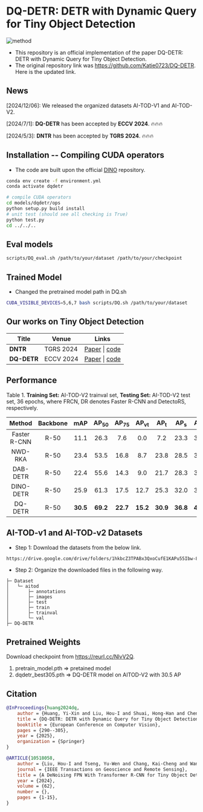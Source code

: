 # DQ-DETR: DETR with Dynamic Query for Tiny Object Detection

![method](figure/model_final_V4.jpg)

* This repository is an official implementation of the paper DQ-DETR: DETR with Dynamic Query for Tiny Object Detection.
* The original repository link was https://github.com/Katie0723/DQ-DETR. Here is the updated link.

## News

[2024/12/06]: We released the organized datasets AI-TOD-V1 and AI-TOD-V2.

[2024/7/1]: **DQ-DETR** has been accepted by **ECCV 2024**. 🔥🔥🔥

[2024/5/3]: **DNTR** has been accepted by **TGRS 2024**. 🔥🔥🔥

## Installation -- Compiling CUDA operators

* The code are built upon the official [DINO](https://github.com/IDEA-Research/DINO) repository.

```sh
conda env create -f environment.yml
conda activate dqdetr

# compile CUDA operators
cd models/dqdetr/ops
python setup.py build install
# unit test (should see all checking is True)
python test.py
cd ../../..
```

<!-- # bash scripts/DQ_eval.sh /nfs/home/hoiliu/dqdetr/weights/dqdetr_best305.pth -->

## Eval models

```sh
scripts/DQ_eval.sh /path/to/your/dataset /path/to/your/checkpoint
```

## Trained Model

* Changed the pretrained model path in DQ.sh

```sh
CUDA_VISIBLE_DEVICES=5,6,7 bash scripts/DQ.sh /path/to/your/dataset
```

## Our works on Tiny Object Detection

| Title       | Venue     | Links                                                                                       | 
|-------------|-----------|---------------------------------------------------------------------------------------------|
| **DNTR**    | TGRS 2024 | [Paper](https://arxiv.org/abs/2406.05755) \| [code](https://github.com/hoiliu-0801/DNTR)    | 
| **DQ-DETR** | ECCV 2024 | [Paper](https://arxiv.org/abs/2404.03507) \| [code](https://github.com/hoiliu-0801/DQ-DETR) | 

## Performance

Table 1. **Training Set:** AI-TOD-V2 trainval set, **Testing Set:** AI-TOD-V2 test set, 36 epochs, where FRCN, DR
denotes Faster R-CNN and DetectoRS, respectively.

|    Method    | Backbone |   mAP    | AP<sub>50</sub> | AP<sub>75</sub> | AP<sub>vt</sub> | AP<sub>t</sub> | AP<sub>s</sub> | AP<sub>m</sub> | 
|:------------:|:--------:|:--------:|:---------------:|:---------------:|:---------------:|:--------------:|:--------------:|:--------------:|
| Faster R-CNN |   R-50   |   11.1   |      26.3       |       7.6       |       0.0       |      7.2       |      23.3      |      33.6      | 
|   NWD-RKA    |   R-50   |   23.4   |      53.5       |      16.8       |       8.7       |      23.8      |      28.5      |      36.0      |
|   DAB-DETR   |   R-50   |   22.4   |      55.6       |      14.3       |       9.0       |      21.7      |      28.3      |      38.7      | 
|  DINO-DETR   |   R-50   |   25.9   |      61.3       |      17.5       |      12.7       |      25.3      |      32.0      |      39.7      | 
|   DQ-DETR    |   R-50   | **30.5** |    **69.2**     |    **22.7**     |    **15.2**     |    **30.9**    |    **36.8**    |    **45.5**    | 

## AI-TOD-v1 and AI-TOD-v2 Datasets

* Step 1: Download the datasets from the below link.

```sh
https://drive.google.com/drive/folders/1hkbcZ3TPABx3QxoCufE1KAPu55Ibw-8d?usp=sharing
```

* Step 2: Organize the downloaded files in the following way.

```text
├─ Dataset
│   └─ aitod
│       ├─ annotations
│       ├─ images
│       ├─ test
│       ├─ train
│       ├─ trainval
│       └─ val
├─ DQ-DETR
```

## Pretrained Weights

Download checkpoint from https://reurl.cc/NlvV2Q.

1. pretrain_model.pth ⇒ pretained model
2. dqdetr_best305.pth ⇒ DQ-DETR model on AITOD-V2 with 30.5 AP

## Citation

```bibtex
@InProceedings{huang2024dq,
    author = {Huang, Yi-Xin and Liu, Hou-I and Shuai, Hong-Han and Cheng, Wen-Huang},
    title = {DQ-DETR: DETR with Dynamic Query for Tiny Object Detection},
    booktitle = {European Conference on Computer Vision},
    pages = {290--305},
    year = {2025},
    organization = {Springer}
}

@ARTICLE{10518058,
    author = {Liu, Hou-I and Tseng, Yu-Wen and Chang, Kai-Cheng and Wang, Pin-Jyun and Shuai, Hong-Han and Cheng, Wen-Huang},
    journal = {IEEE Transactions on Geoscience and Remote Sensing},
    title = {A DeNoising FPN With Transformer R-CNN for Tiny Object Detection},
    year = {2024},
    volume = {62},
    number = {},
    pages = {1-15},
}
```